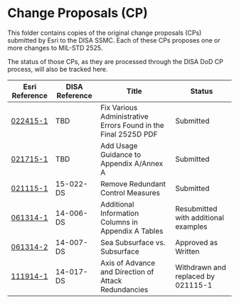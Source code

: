 # Change Proposals (CP) #

This folder contains copies of the original change proposals (CPs) submitted by Esri to the DISA SSMC.  Each of these CPs proposes one or more changes to MIL-STD 2525.

The status of those CPs, as they are processed through the DISA DoD CP process, will also be tracked here.

Esri Reference 		| DISA Reference | Title|Status	|
-------	|-------	|--------|----------
[022415-1](CP_Esri_022415-1.doc)|TBD|Fix Various Administrative Errors Found in the Final 2525D PDF|Submitted
[021715-1](CP_Esri_021715-1.doc)|TBD|Add Usage Guidance to Appendix A/Annex A|Submitted
[021115-1](CP_Esri_021115-1.doc)		|	15-022-DS 	|Remove Redundant Control Measures|Submitted
|[061314-1](CP_Esri_061314-1.doc)|14-006-DS|Additional Information Columns in Appendix A Tables|Resubmitted with additional examples
|[061314-2](CP_061314-2.doc)|14-007-DS|Sea Subsurface vs. Subsurface|Approved as Written
[111914-1](CP_111914-1.doc)|14-017-DS|Axis of Advance and Direction of Attack Redundancies|Withdrawn and replaced by 021115-1